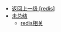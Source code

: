 - [返回上一级 [redis]](/组件学习/redis/)
- [未总结](/组件学习/redis/未总结/)
  - [redis相关](/组件学习/redis/未总结/redis相关.md)
